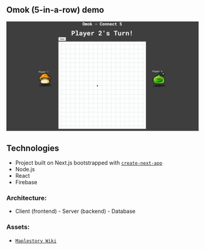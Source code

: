 

## Omok (5-in-a-row) demo

<img src='https://github.com/EugenSong/gifs/blob/main/omok-demo1.gif' title='Omok demo1' alt='Omok demo1' />



## Technologies
- Project built on Next.js bootstrapped with [`create-next-app`](https://github.com/vercel/next.js/tree/canary/packages/create-next-app)
- Node.js 
- React 
- Firebase 

### Architecture: 
- Client (frontend) - Server (backend) - Database 

### Assets:
- [`Maplestory Wiki`](https://maplestory.wiki/)